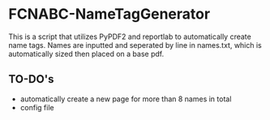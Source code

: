# FCNABC-NameTagGenerator
This is a script that utilizes PyPDF2 and reportlab to automatically create name tags. 
Names are inputted and seperated by line in names.txt, which is automatically sized then placed on a base pdf. 

## TO-DO's
+ automatically create a new page for more than 8 names in total
+ config file
